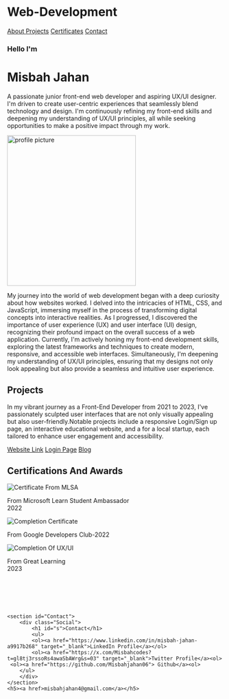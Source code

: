 # Web-Development
<!DOCTYPE html>
<html lang="en">
<head>
    <meta charset="UTF-8">
    <meta name="viewport" content="width=device-width, initial-scale=1.0">
    <link rel="stylesheet" href="C:\Users\Perfect It\portfolio.css">
    <title>PORTFOLIO</title>
</head>
<body>
<div class="navbar">
    <a href="#About">About </a>
    <a href="#Projects">Projects</a>
    <a href="#Certificates">Certificates</a>
    <a href="#Contact">Contact</a> 
</div>
</body>
</html>
    <div class="picture">
        <div class="pp">
    <h3>Hello I'm </h3>
    <h1>Misbah Jahan</h1>
    <p>A passionate junior front-end web developer and aspiring UX/UI designer. I'm driven to create user-centric experiences that seamlessly blend technology and design. I'm continuously refining my front-end skills and deepening my understanding of UX/UI principles, all while seeking opportunities to make a positive impact through my work.</p>
    </div>
    <img src="C:\Users\Perfect It\OneDrive\Desktop\tutoring.jpg" alt="profile picture" height="350px" width="300px"> 
    </div>
<section id="About">
    <div class="about">
            <p class="fading-text">My journey into the world of web development began with a deep curiosity about how websites worked. I delved into the intricacies of HTML, CSS, and JavaScript, immersing myself in the process of transforming digital concepts into interactive realities. As I progressed, I discovered the importance of user experience (UX) and user interface (UI) design, recognizing their profound impact on the overall success of a web application. Currently, I'm actively honing my front-end development skills, exploring the latest frameworks and techniques to create modern, responsive, and accessible web interfaces. Simultaneously, I'm deepening my understanding of UX/UI principles, ensuring that my designs not only look appealing but also provide a seamless and intuitive user experience.</p1>
        </div>
</section>
<section id="Projects">
   <div class="Pro">
            <h1> Projects</h1>
             <p class="typing-animation">In my vibrant journey as a Front-End Developer from 2021 to 2023, I've passionately sculpted user interfaces that are not only visually appealing but also user-friendly.Notable projects include a responsive Login/Sign up page, an interactive educational website, and a for a local startup, each tailored to enhance user engagement and accessibility. </p>
        <a href="https://sites.google.com/view/wwwbeyondtheskiescom?usp=sharing">Website Link</a>
        <a href="file:///E:/HTML/Homepage.html">Login Page</a>
        <a href="E:\HTML\fswb.html">Blog </a>
    </div>
</section>
<section id="Certificates">
    <h1 id="headingg">Certifications And Awards </h1>
    <div class="image-row">
        <div class="image-box">
            <img src="C:\Users\Perfect It\OneDrive\Desktop\MLSa.PNG" alt="Certificate From MLSA">
            <p class="image-description">From Microsoft Learn Student Ambassador<br>2022</p>
        </div>
        <div class="image-box">
            <img src="C:\Users\Perfect It\OneDrive\Desktop\Certificate Of Completion.PNG" alt="Completion Certificate">
            <p class="image-description">From Google Developers Club-2022</p>
        </div>
        <div class="image-box">
            <img src="C:\Users\Perfect It\OneDrive\Desktop\ux.PNG" alt="Completion Of UX/UI">
            <p class="image-description">From Great Learning <br> 2023</p>
        </div>
    </div>
    <br>
    <br>
    <br>
    <br>

    <section id="Contact">
        <div class="Social">
            <h1 id="s">Contact</h1>
            <ul>
            <ol><a href="https://www.linkedin.com/in/misbah-jahan-a9917b268" target="_blank">LinkedIn Profile</a></ol>
            <ol><a href="https://x.com/Misbahcodes?t=gl8tj3rssoRs4awaSbAWrg&s=03" target="_blank">Twitter Profile</a><ol>
     <ol><a href="https://github.com/Misbahjahan06"> Github</a><ol>
        </ul>
        </div>
    </section>
    <h5><a href>misbahjahan4@gmail.com</a></h5>
</body>
</html>

